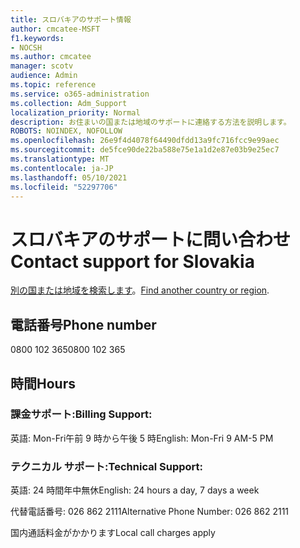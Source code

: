 ```yaml
---
title: スロバキアのサポート情報
author: cmcatee-MSFT
f1.keywords:
- NOCSH
ms.author: cmcatee
manager: scotv
audience: Admin
ms.topic: reference
ms.service: o365-administration
ms.collection: Adm_Support
localization_priority: Normal
description: お住まいの国または地域のサポートに連絡する方法を説明します。
ROBOTS: NOINDEX, NOFOLLOW
ms.openlocfilehash: 26e9f4d4078f64490dfdd13a9fc716fcc9e99aec
ms.sourcegitcommit: de5fce90de22ba588e75e1a1d2e87e03b9e25ec7
ms.translationtype: MT
ms.contentlocale: ja-JP
ms.lasthandoff: 05/10/2021
ms.locfileid: "52297706"
---
```

# <a name="contact-support-for-slovakia"></a><span data-ttu-id="9288e-103">スロバキアのサポートに問い合わせ</span><span class="sxs-lookup"><span data-stu-id="9288e-103">Contact support for Slovakia</span></span>

<span data-ttu-id="9288e-104">[別の国または地域を検索します](../../business-video/get-help-support.md)。</span><span class="sxs-lookup"><span data-stu-id="9288e-104">[Find another country or region](../../business-video/get-help-support.md).</span></span>

## <a name="phone-number"></a><span data-ttu-id="9288e-105">電話番号</span><span class="sxs-lookup"><span data-stu-id="9288e-105">Phone number</span></span>
<span data-ttu-id="9288e-106">0800 102 365</span><span class="sxs-lookup"><span data-stu-id="9288e-106">0800 102 365</span></span>

## <a name="hours"></a><span data-ttu-id="9288e-107">時間</span><span class="sxs-lookup"><span data-stu-id="9288e-107">Hours</span></span>
### <a name="billing-support"></a><span data-ttu-id="9288e-108">課金サポート:</span><span class="sxs-lookup"><span data-stu-id="9288e-108">Billing Support:</span></span>

<span data-ttu-id="9288e-109">英語: Mon-Fri午前 9 時から午後 5 時</span><span class="sxs-lookup"><span data-stu-id="9288e-109">English: Mon-Fri 9 AM-5 PM</span></span>

### <a name="technical-support"></a><span data-ttu-id="9288e-110">テクニカル サポート:</span><span class="sxs-lookup"><span data-stu-id="9288e-110">Technical Support:</span></span>

<span data-ttu-id="9288e-111">英語: 24 時間年中無休</span><span class="sxs-lookup"><span data-stu-id="9288e-111">English: 24 hours a day, 7 days a week</span></span>

<span data-ttu-id="9288e-112">代替電話番号: 026 862 2111</span><span class="sxs-lookup"><span data-stu-id="9288e-112">Alternative Phone Number: 026 862 2111</span></span>

<span data-ttu-id="9288e-113">国内通話料金がかかります</span><span class="sxs-lookup"><span data-stu-id="9288e-113">Local call charges apply</span></span>
